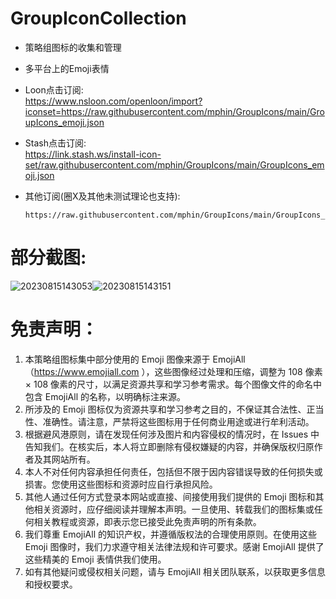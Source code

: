 # GroupIconCollection
* 策略组图标的收集和管理
* 多平台上的Emoji表情
* Loon点击订阅:         
        https://www.nsloon.com/openloon/import?iconset=https://raw.githubusercontent.com/mphin/GroupIcons/main/GroupIcons_emoji.json
* Stash点击订阅:                 
https://link.stash.ws/install-icon-set/raw.githubusercontent.com/mphin/GroupIcons/main/GroupIcons_emoji.json

        
* 其他订阅(圈X及其他未测试理论也支持):
        
      https://raw.githubusercontent.com/mphin/GroupIcons/main/GroupIcons_emoji.json
# 部分截图: 
![20230815143053](https://github.com/mphin/GroupIcons/assets/59219235/90bc1edb-0be7-4bb6-bd72-e10fd87adbb3)![20230815143151](https://github.com/mphin/GroupIcons/assets/59219235/28f1b31c-daf5-4bf5-b9fd-47295a8d19dc)





# 免责声明：
1. 本策略组图标集中部分使用的 Emoji 图像来源于 EmojiAll（https://www.emojiall.com ），这些图像经过处理和压缩，调整为 108 像素 × 108 像素的尺寸，以满足资源共享和学习参考需求。每个图像文件的命名中包含 EmojiAll 的名称，以明确标注来源。
2. 所涉及的 Emoji 图标仅为资源共享和学习参考之目的，不保证其合法性、正当性、准确性。请注意，严禁将这些图标用于任何商业用途或进行牟利活动。
3. 根据避风港原则，请在发现任何涉及图片和内容侵权的情况时，在 Issues 中告知我们。在核实后，本人将立即删除有侵权嫌疑的内容，并确保版权归原作者及其网站所有。
4. 本人不对任何内容承担任何责任，包括但不限于因内容错误导致的任何损失或损害。您使用这些图标和资源时应自行承担风险。
5. 其他人通过任何方式登录本网站或直接、间接使用我们提供的 Emoji 图标和其他相关资源时，应仔细阅读并理解本声明。一旦使用、转载我们的图标集或任何相关教程或资源，即表示您已接受此免责声明的所有条款。
6. 我们尊重 EmojiAll 的知识产权，并遵循版权法的合理使用原则。在使用这些 Emoji 图像时，我们力求遵守相关法律法规和许可要求。感谢 EmojiAll 提供了这些精美的 Emoji 表情供我们使用。
7. 如有其他疑问或侵权相关问题，请与 EmojiAll 相关团队联系，以获取更多信息和授权要求。

